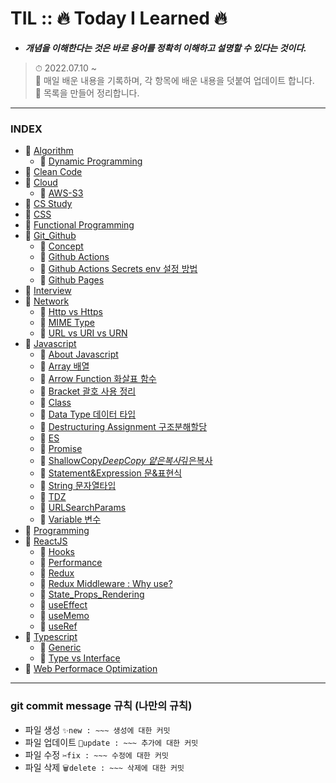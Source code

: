 # TIL :: 🔥 Today I Learned 🔥

- **_개념을 이해한다는 것은 바로 용어를 정확히 이해하고 설명할 수 있다는 것이다._**

> ⏱ 2022.07.10 ~<br />
> 📝 매일 배운 내용을 기록하며, 각 항목에 배운 내용을 덧붙여 업데이트 합니다.<br />
> 📝 목록을 만들어 정리합니다.<br />

---

### INDEX

- 📌 [Algorithm](https://github.com/YooJinRa/til/tree/main/Algorithm)
  - 📌 [Dynamic Programming](https://github.com/YooJinRa/til/tree/main/Algorithm/DynamicProgramming.md)
- 📌 [Clean Code](https://github.com/YooJinRa/til/tree/main/CleanCode)
- 📌 [Cloud](https://github.com/YooJinRa/til/tree/main/Cloud)
  - 📌 [AWS-S3](https://github.com/YooJinRa/til/tree/main/Cloud/AWS-S3.md)
- 📌 [CS Study](https://github.com/YooJinRa/til/tree/main/CS_Study)
- 📌 [CSS](https://github.com/YooJinRa/til/tree/main/CSS)
- 📌 [Functional Programming](https://github.com/YooJinRa/til/tree/main/FunctionalProgramming)
- 📌 [Git_Github](https://github.com/YooJinRa/til/tree/main/Git_Github)
  - 📌 [Concept](https://github.com/YooJinRa/til/blob/main/Git_Github/concept.md)
  - 📌 [Github Actions](https://github.com/YooJinRa/til/tree/main/Git_Github/GitHubActions.md)
  - 📌 [Github Actions Secrets env 설정 방법](https://github.com/YooJinRa/til/tree/main/Git_Github/GitHubActionsSecrets.md)
  - 📌 [Github Pages](https://github.com/YooJinRa/til/tree/main/Git_Github/GithubPages.md)
- 📌 [Interview](https://github.com/YooJinRa/til/tree/main/Interview)
- 📌 [Network](https://github.com/YooJinRa/til/tree/main/Network)
  - 📌 [Http vs Https](https://github.com/YooJinRa/til/tree/main/Network/Http_Https.md)
  - 📌 [MIME Type](https://github.com/YooJinRa/til/tree/main/Network/MIME_Type.md)
  - 📌 [URL vs URI vs URN](https://github.com/YooJinRa/til/tree/main/Network/Url_Uri_Urn.md)
- 📌 [Javascript](https://github.com/YooJinRa/til/tree/main/Javascript)
  - 📌 [About Javascript](https://github.com/YooJinRa/til/tree/main/Javascript/AboutJavascript.md)
  - 📌 [Array 배열](https://github.com/YooJinRa/til/blob/main/Javascript/Array.md)
  - 📌 [Arrow Function 화살표 함수](https://github.com/YooJinRa/til/blob/main/Javascript/ArrowFunction.md)
  - 📌 [Bracket 괄호 사용 정리](https://github.com/YooJinRa/til/blob/main/Javascript/Bracket.md)
  - 📌 [Class](https://github.com/YooJinRa/til/blob/main/Javascript/Class.md)
  - 📌 [Data Type 데이터 타입](https://github.com/YooJinRa/til/blob/main/Javascript/DataType.md)
  - 📌 [Destructuring Assignment 구조분해할당](https://github.com/YooJinRa/til/blob/main/Javascript/DestructuringAssignment.md)
  - 📌 [ES](https://github.com/YooJinRa/til/tree/main/Javascript/ES.md)
  - 📌 [Promise](https://github.com/YooJinRa/til/tree/main/Javascript/Promise.md)
  - 📌 [ShallowCopy*DeepCopy 얕은복사*깊은복사](https://github.com/YooJinRa/til/blob/main/Javascript/ShallowCopy_DeepCopy.md)
  - 📌 [Statement&Expression 문&표현식](https://github.com/YooJinRa/til/blob/main/Javascript/Statement.md)
  - 📌 [String 문자열타입](https://github.com/YooJinRa/til/blob/main/Javascript/String.md)
  - 📌 [TDZ](https://github.com/YooJinRa/til/blob/main/Javascript/TDZ.md)
  - 📌 [URLSearchParams](https://github.com/YooJinRa/til/blob/main/Javascript/URLSearchParams.md)
  - 📌 [Variable 변수](https://github.com/YooJinRa/til/blob/main/Javascript/Variable.md)
- 📌 [Programming](https://github.com/YooJinRa/til/tree/main/Programming)
- 📌 [ReactJS](https://github.com/YooJinRa/til/tree/main/ReactJS)
  - 📌 [Hooks](https://github.com/YooJinRa/til/tree/main/ReactJS/Hooks.md)
  - 📌 [Performance](https://github.com/YooJinRa/til/tree/main/ReactJS/Performance.md)
  - 📌 [Redux](https://github.com/YooJinRa/til/tree/main/ReactJS/Redux.md)
  - 📌 [Redux Middleware : Why use?](https://github.com/YooJinRa/til/tree/main/ReactJS/ReduxMiddleware.md)
  - 📌 [State_Props_Rendering](https://github.com/YooJinRa/til/tree/main/ReactJS/State_Props_Rendering.md)
  - 📌 [useEffect](https://github.com/YooJinRa/til/tree/main/ReactJS/useEffect.md)
  - 📌 [useMemo](https://github.com/YooJinRa/til/tree/main/ReactJS/useMemo.md)
  - 📌 [useRef](https://github.com/YooJinRa/til/tree/main/ReactJS/useRef.md)
- 📌 [Typescript](https://github.com/YooJinRa/til/tree/main/Typescript)
  - 📌 [Generic](https://github.com/YooJinRa/til/tree/main/Typescript/Generic.md)
  - 📌 [Type vs Interface](https://github.com/YooJinRa/til/tree/main/Typescript/Type_Interface.md)
- 📌 [Web Performace Optimization](https://github.com/YooJinRa/til/tree/main/WebPerformanceOptimization)

---

### git commit message 규칙 (나만의 규칙)

- 파일 생성 `✨new : ~~~ 생성에 대한 커밋`
- 파일 업데이트 `🚀update : ~~~ 추가에 대한 커밋`
- 파일 수정 `✂fix : ~~~ 수정에 대한 커밋`
- 파일 삭제 `🗑delete : ~~~ 삭제에 대한 커밋`
